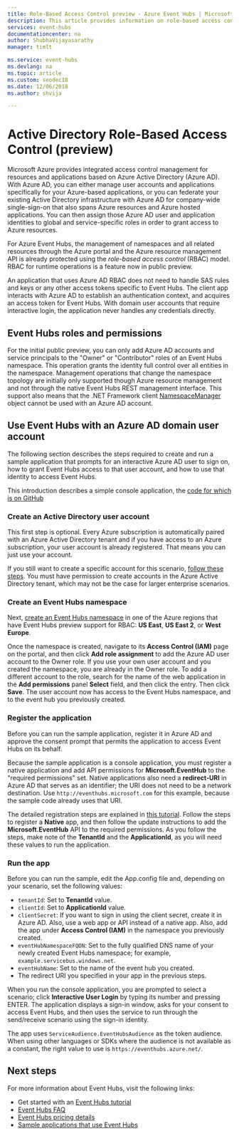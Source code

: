 ```yaml
---
title: Role-Based Access Control preview - Azure Event Hubs | Microsoft Docs
description: This article provides information on role-based access control for Azure Event Hubs. 
services: event-hubs
documentationcenter: na
author: ShubhaVijayasarathy
manager: timlt

ms.service: event-hubs
ms.devlang: na
ms.topic: article
ms.custom: seodec18
ms.date: 12/06/2018
ms.author: shvija

---
```


# Active Directory Role-Based Access Control (preview)

Microsoft Azure provides integrated access control management for resources and applications based on Azure Active Directory (Azure AD). With Azure AD, you can either manage user accounts and applications specifically for your Azure-based applications, or you can federate your existing Active Directory infrastructure with Azure AD for company-wide single-sign-on that also spans Azure resources and Azure hosted applications. You can then assign those Azure AD user and application identities to global and service-specific roles in order to grant access to Azure resources.

For Azure Event Hubs, the management of namespaces and all related resources through the Azure portal and the Azure resource management API is already protected using the *role-based access control* (RBAC) model. RBAC for runtime operations is a feature now in public preview. 

An application that uses Azure AD RBAC does not need to handle SAS rules and keys or any other access tokens specific to Event Hubs. The client app interacts with Azure AD to establish an authentication context, and acquires an access token for Event Hubs. With domain user accounts that require interactive login, the application never handles any credentials directly.

## Event Hubs roles and permissions

For the initial public preview, you can only add Azure AD accounts and service principals to the "Owner" or "Contributor" roles of an Event Hubs namespace. This operation grants the identity full control over all entities in the namespace. Management operations that change the namespace topology are initially only supported though Azure resource management and not through the native Event Hubs REST management interface. This support also means that the .NET Framework client [NamespaceManager](/dotnet/api/microsoft.servicebus.namespacemanager) object cannot be used with an Azure AD account.  

## Use Event Hubs with an Azure AD domain user account

The following section describes the steps required to create and run a sample application that prompts for an interactive Azure AD user to sign on, how to grant Event Hubs access to that user account, and how to use that identity to access Event Hubs. 

This introduction describes a simple console application, the [code for which is on GitHub](https://github.com/Azure/azure-event-hubs/tree/master/samples/DotNet/Rbac/EventHubsSenderReceiverRbac/)

### Create an Active Directory user account

This first step is optional. Every Azure subscription is automatically paired with an Azure Active Directory tenant and if you have access to an Azure subscription, your user account is already registered. That means you can just use your account. 

If you still want to create a specific account for this scenario, [follow these steps](../automation/automation-create-aduser-account.md). You must have permission to create accounts in the Azure Active Directory tenant, which may not be the case for larger enterprise scenarios.

### Create an Event Hubs namespace

Next, [create an Event Hubs namespace](event-hubs-create.md) in one of the Azure regions that have Event Hubs preview support for RBAC: **US East**, **US East 2**, or **West Europe**. 

Once the namespace is created, navigate to its **Access Control (IAM)** page on the portal, and then click **Add role assignment** to add the Azure AD user account to the Owner role. If you use your own user account and you created the namespace, you are already in the Owner role. To add a different account to the role, search for the name of the web application in the **Add permissions** panel **Select** field, and then click the entry. Then click **Save**. The user account now has access to the Event Hubs namespace, and to the event hub you previously created.
 
### Register the application

Before you can run the sample application, register it in Azure AD and approve the consent prompt that permits the application to access Event Hubs on its behalf. 

Because the sample application is a console application, you must register a native application and add API permissions for **Microsoft.EventHub** to the "required permissions" set. Native applications also need a **redirect-URI** in Azure AD that serves as an identifier; the URI does not need to be a network destination. Use `http://eventhubs.microsoft.com` for this example, because the sample code already uses that URI.

The detailed registration steps are explained in [this tutorial](../active-directory/develop/quickstart-v1-integrate-apps-with-azure-ad.md). Follow the steps to register a **Native** app, and then follow the update instructions to add the **Microsoft.EventHub** API to the required permissions. As you follow the steps, make note of the **TenantId** and the **ApplicationId**, as you will need these values to run the application.

### Run the app

Before you can run the sample, edit the App.config file and, depending on your scenario, set the following values:

- `tenantId`: Set to **TenantId** value.
- `clientId`: Set to **ApplicationId** value. 
- `clientSecret`: If you want to sign in using the client secret, create it in Azure AD. Also, use a web app or API instead of a native app. Also, add the app under **Access Control (IAM)** in the namespace you previously created.
- `eventHubNamespaceFQDN`: Set to the fully qualified DNS name of your newly created Event Hubs namespace; for example, `example.servicebus.windows.net`.
- `eventHubName`: Set to the name of the event hub you created.
- The redirect URI you specified in your app in the previous steps.
 
When you run the console application, you are prompted to select a scenario; click **Interactive User Login** by typing its number and pressing ENTER. The application displays a sign-in window, asks for your consent to access Event Hubs, and then uses the service to run through the send/receive scenario using the sign-in identity.

The app uses `ServiceAudience.EventHubsAudience` as the token audience. When using other languages or SDKs where the audience is not available as a constant, the right value to use is `https://eventhubs.azure.net/`.

## Next steps

For more information about Event Hubs, visit the following links:

* Get started with an [Event Hubs tutorial](event-hubs-dotnet-standard-getstarted-send.md)
* [Event Hubs FAQ](event-hubs-faq.md)
* [Event Hubs pricing details](https://azure.microsoft.com/pricing/details/event-hubs/)
* [Sample applications that use Event Hubs](https://github.com/Azure/azure-event-hubs/tree/master/samples)
